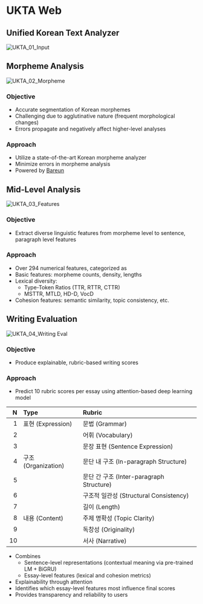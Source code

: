# UKTA Web  

## Unified Korean Text Analyzer  

![UKTA_01_Input](https://github.com/user-attachments/assets/56540368-836a-47c0-958c-0e2a6099277d)

## Morpheme Analysis  

![UKTA_02_Morpheme](https://github.com/user-attachments/assets/e36eca01-c0ff-49da-a7ae-07ec3880e209)

### Objective

- Accurate segmentation of Korean morphemes
- Challenging due to agglutinative nature (frequent morphological changes)
- Errors propagate and negatively affect higher-level analyses

### Approach

- Utilize a state-of-the-art Korean morpheme analyzer
- Minimize errors in morpheme analysis
- Powered by [Bareun](https://bareun.ai/)

## Mid-Level Analysis  

![UKTA_03_Features](https://github.com/user-attachments/assets/275b350f-4a42-4110-9245-1b41e8bbc870)

### Objective

- Extract diverse linguistic features from morpheme level to sentence, paragraph level features

### Approach

- Over 294 numerical features, categorized as
- Basic features: morpheme counts, density, lengths
- Lexical diversity:
  - Type-Token Ratios (TTR, RTTR, CTTR)
  - MSTTR, MTLD, HD-D, VocD
- Cohesion features: semantic similarity, topic consistency, etc.

## Writing Evaluation

![UKTA_04_Writing Eval](https://github.com/user-attachments/assets/b6312959-16dc-448f-b0cd-f8d5bc12da45)

### Objective

- Produce explainable, rubric-based writing scores

### Approach

- Predict 10 rubric scores per essay using attention-based deep learning model

| N  | Type           | Rubric                     |
|----:|:--------------|:---------------------------|
| 1  | 표현 (Expression)   | 문법 (Grammar)         |
| 2  |                     | 어휘 (Vocabulary) |
| 3  |                     | 문장 표현 (Sentence Expression) |  
| 4  | 구조 (Organization) | 문단 내 구조 (In-paragraph Structure) |
| 5  |                     | 문단 간 구조 (Inter-paragraph Structure) |
| 6  |                     | 구조적 일관성 (Structural Consistency) |
| 7  |                     | 길이 (Length)   |
| 8  | 내용 (Content)      | 주제 명확성 (Topic Clarity) |
| 9  |                     | 독창성 (Originality) |
| 10 |                     | 서사 (Narrative) |
  
- Combines
  - Sentence-level representations (contextual meaning via pre-trained LM + BiGRU)
  - Essay-level features (lexical and cohesion metrics)
- Explainability through attention
- Identifies which essay-level features most influence final scores
- Provides transparency and reliability to users
